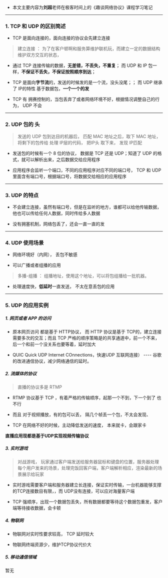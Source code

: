 
* 本文主要内容为**刘超**老师在极客时间上的《趣谈网络协议》课程学习笔记

----


### 1. TCP 和 UDP 的区别简述


* TCP 是面向连接的，面向连接的协议会先建立连接
> 建立连接 ： 为了在客户顿啊和服务算维护联机玩，而建立一定的数据结构维护双方交互的状态，

* 通过 TCP 连接传输的数据，**无差错，不丢失，不重复**； 而 UDP 和 IP 包一样，**不保证不丢失，不保证按照顺序到达**；

* TCP 是面向**字节流**的，发送的时候发的是一个流，没头没尾；； 而 UDP 继承了 IP的特性 基于数据包，**一个一个的发**

* TCP 有 拥赛控制的，当包丢弃了或者网络环境不好，根据情况调整自己的行为， UDP 不会

----


### 2. UDP 包的 头

> 发送的 UDP 包到达目的机器后， 匹配 MAC 地址之后，取下 MAC 地址，将剩下的包传给 处理 IP层的代码， 把IP头 取下来， 发现 IP匹配

* 发送包的时候有一个 8 位的协议， 数据是 TCP 还是 UDP；知道了 UDP 的格式，就可以解析出来，之后数据交给应用程序

*  应用程序会监听一个端口，不同的应用程序对应不同的端口号， TCP  和 UDP 里面含有端口号，根据端口号，将数据交给相应的应用程序


----

### 3. UDP 的特点

* 不会建立连接，虽然有端口号，但是在监听的地方，谁都可以给他传输数据，他也可以传给任何人数据，同时传给多人数据

* 没有拥塞机制，网络包丢了，还会一直一直的发

---

### 4. UDP 使用场景

* 网络环境好（内网），  丢包不敏感

* 可以广播或者组播的应用
> 多播-组播 ： 组播地址，使用这个地址，可以将包组播给一批机器。

* 处理速度快，**低延时**一直发送， 不太在意丢包的应用

------


### 5.  UDP 的应用实例


##### 1. 网页或者 APP 的访问

* 原本网页访问 都是基于 HTTP协议， 而 HTTP 协议是基于 TCP的，建立连接需要多次的交互；而且 TCP 严格的顺序策略是的共享通道中，前一个不来，后一个和前一个没关系也要等着，延时加大

* QUIC  Quick UDP Internet COnnections，快速UDP 互联网连接） ---- 谷歌的改进通信协议，减少网络通信的延时。



##### 2. 流媒体的协议

> 直播的协议多是 RTMP

* RTMP 协议基于 TCP ，有着严格的传输顺序，起那一个不到，下一个到了 也不行

* 而且 对于视频播放，有的包可以丢， 隔几个帧丢一个包，不太会发现、

* TCP 在网络不好的时候，主动降低发送的速度， 本来就卡，会跟家卡

**直播应用现都是基于UDP实现视频传输协议**

##### 3. 实时游戏

> 对战游戏， 玩家通过客户端发送给服务器鼠标和键盘的位置，服务器处理每个用户发来的场景，处理完饭回客户端，客户端解析相应，渲染最新的场景展示给玩家

* 实时游戏需要客户端和服务器建立长连接，保证实时传输，一台机器能够支撑的TCP连接数目有限，，而 UDP没有连接，可以应对海量客户端

* TCP 强顺序，出现一个数据包丢失，所有数据都要等待这个数据包重发，客户端等待接收数据，会卡顿


##### 4. 物联网

* 物联网对实时性要求较高， TCP 延时较大

* 物联网终端资源少，维护TCP协议代价大


##### 5. 移动通信领域

暂无

























































